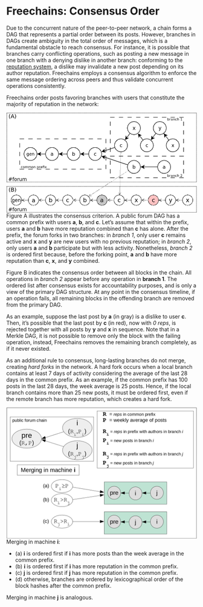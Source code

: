 # Freechains: Consensus Order

Due to the concurrent nature of the peer-to-peer network, a chain forms a DAG
that represents a partial order between its posts.
However, branches in DAGs create ambiguity in the total order of messages,
which is a fundamental obstacle to reach consensus.
For instance, it is possible that branches carry conflicting operations, such
as posting a new message in one branch with a denying dislike in another
branch: conforming to the [reputation system](reps.md), a dislike may
invalidate a new post depending on its author reputation.
Freechains employs a consensus algorithm to enforce the same message ordering
across peers and thus validate concurrent operations consistently.

Freechains order posts favoring branches with users that constitute the
majority of reputation in the network:

<img width="550" src="cons.png" align="right">

Figure A illustrates the consensus criterion.
A public forum DAG has a common prefix with users **a**, **b**, and **c**.
Let’s assume that within the prefix, users **a** and **b** have more reputation
combined than **c** has alone.
After the prefix, the forum forks in two branches:
    in *branch 1*, only user **c** remains active and **x** and **y** are new users with no previous reputation;
    in *branch 2*, only users **a** and **b** participate but with less activity.
Nonetheless, *branch 2* is ordered first because, before the forking point,
**a** and **b** have more reputation than **c**, **x**, and **y** combined.

Figure B indicates the consensus order between all blocks in the chain.
All operations in *branch 2* appear before any operation in **branch 1**.
The ordered list after consensus exists for accountability purposes, and is
only a view of the primary DAG structure.
At any point in the consensus timeline, if an operation fails, all remaining
blocks in the offending branch are removed from the primary DAG.

As an example, suppose the last post by **a** (in gray) is a dislike to user
**c**.
Then, it’s possible that the last post by **c** (in red), now with *0 reps*, is
rejected together with all posts by **y** and **x** in sequence.
Note that in a Merkle DAG, it is not possible to remove only the block with the
failing operation, instead, Freechains removes the remaining branch completely,
as if it never existed.

As an additional rule to consensus, long-lasting branches do not merge,
creating *hard forks* in the network.
A hard fork occurs when a local branch contains at least 7 days of activity
considering the average of the last 28 days in the common prefix.
As an example, if the common prefix has 100 posts in the last 28 days, the week
average is 25 posts.
Hence, if the local branch contains more than 25 new posts, it must be ordered
first, even if the remote branch has more reputation, which creates a hard
fork.

<img src="merge.png" width="550" align="right">

Merging in machine **i**:

- (a) **i** is ordered first if **i** has more posts than the week average in the common prefix.
- (b) **i** is ordered first if **i** has more reputation in the common prefix.
- (c) **j** is ordered first if **j** has more reputation in the common prefix.
- (d) otherwise, branches are ordered by lexicographical order of the block hashes after the common prefix.

Merging in machine **j** is analogous.

